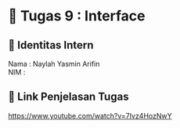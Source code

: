 # 📁 Tugas 9 : Interface

## 👤 Identitas Intern
Nama : Naylah Yasmin Arifin             
NIM  : 

## 🔗 Link Penjelasan Tugas
https://www.youtube.com/watch?v=7Ivz4HozNwY
